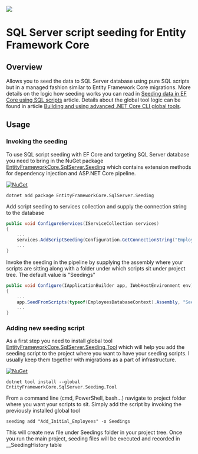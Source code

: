 ![](https://raw.githubusercontent.com/dejanstojanovic/sql-server-script-seeding/master/src/EntityFrameworkCore.SqlServer.Seeding/icon.png)

# SQL Server script seeding for Entity Framework Core

## Overview

Allows you to seed the data to SQL Server database using pure SQL scripts but in a managed fashion similar to Entity Framework Core migrations.
More details on the logic how seeding works you can read in [Seeding data in EF Core using SQL scripts](https://dejanstojanovic.net/aspnet/2020/september/seeding-data-in-ef-core-using-sql-scripts/) article.
Details about the global tool logic can be found in article [Building and using advanced .NET Core CLI global tools](https://dejanstojanovic.net/aspnet/2020/september/building-and-using-advanced-net-core-cli-global-tools/).

## Usage
### Invoking the seeding
To use SQL script seeding with EF Core and targeting SQL Server database you need to bring in the NuGet package [EntityFrameworkCore.SqlServer.Seeding](https://www.nuget.org/packages/EntityFrameworkCore.SqlServer.Seeding/) which contains extension methods for dependency injection and ASP.NET Core pipeline.

[![NuGet](https://img.shields.io/nuget/v/EntityFrameworkCore.SqlServer.Seeding.svg)](https://www.nuget.org/packages/EntityFrameworkCore.SqlServer.Seeding)
```
dotnet add package EntityFrameworkCore.SqlServer.Seeding
```

Add script seeding to services collection and supply the connection string to the database

```csharp
public void ConfigureServices(IServiceCollection services)
{
	...
	services.AddScriptSeeding(Configuration.GetConnectionString("EmployeesDatabase"));
	...
}
```

Invoke the seeding in the pipeline by supplying the assembly where your scripts are sitting along with a folder under which scripts sit under project tree. The default value is "Seedings"

```csharp
public void Configure(IApplicationBuilder app, IWebHostEnvironment env)
{
	...
    app.SeedFromScripts(typeof(EmployeesDatabaseContext).Assembly, "Seedings");
	...
}
```

### Adding new seeding script
As a first step you need to install global tool [EntityFrameworkCore.SqlServer.Seeding.Tool](https://www.nuget.org/packages/EntityFrameworkCore.SqlServer.Seeding.Tool/) which will help you add the seeding script to the project where you want to have your seeding scripts.
I usually keep them together with migrations as a part of infrastructure.

[![NuGet](https://img.shields.io/nuget/v/EntityFrameworkCore.SqlServer.Seeding.Tool.svg)](https://www.nuget.org/packages/EntityFrameworkCore.SqlServer.Seeding.Tool)
```
dotnet tool install --global EntityFrameworkCore.SqlServer.Seeding.Tool 
```

From a command line (cmd, PowerShell, bash…) navigate to project folder where you want your scripts to sit.
Simply add the script by invoking the previously installed global tool

```
seeding add "Add_Initial_Employees" -o Seedings
```

This will create new file under Seedings folder in your project tree.
Once you run the main project, seeding files will be executed and recorded in __SeedingHistory table

